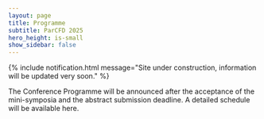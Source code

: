 ```yaml
---
layout: page
title: Programme
subtitle: ParCFD 2025
hero_height: is-small
show_sidebar: false
---
```


{% include notification.html message="Site under construction, information will be updated very soon." %}

The Conference Programme will be announced after the acceptance of the mini-symposia and the abstract submission deadline. A detailed schedule will be available here.